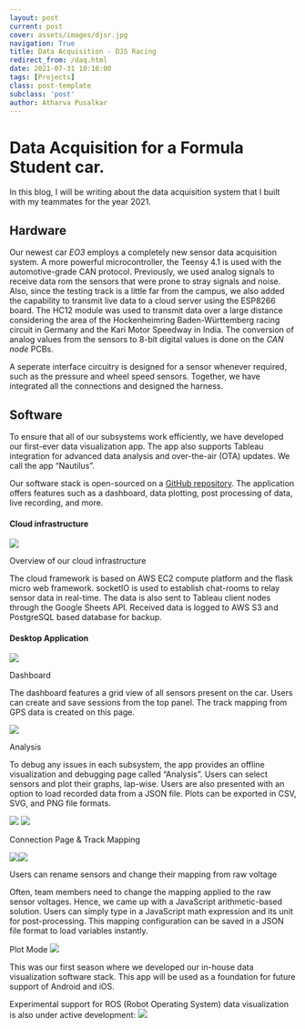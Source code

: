 ```yaml
---
layout: post
current: post
cover: assets/images/djsr.jpg
navigation: True
title: Data Acquisition - DJS Racing
redirect_from: /daq.html
date: 2021-07-31 10:18:00
tags: [Projects]
class: post-template
subclass: 'post'
author: Atharva Pusalkar
---
```


Data Acquisition for a Formula Student car.
======================================
In this blog, I will be writing about the data acquisition system that I built with my teammates for the year 2021.

## Hardware
Our newest car <i>EO3</i> employs a completely new sensor data acquisition system. A more powerful microcontroller, the Teensy 4.1 is used with the automotive-grade CAN protocol.
 Previously, we used analog signals to receive data rom the sensors that were prone to stray signals and noise. Also, since the testing track is a little far from the campus, we also added the capability to transmit live data to a cloud server using the ESP8266 board. The HC12 module was used to transmit data over a large distance considering the area of the Hockenheimring Baden-Württemberg racing circuit in Germany and the Kari Motor Speedway in India. The conversion of analog values from the sensors to 8-bit digital values is done on the <i>CAN node</i> PCBs.

A seperate interface circuitry is designed for a sensor whenever required, such as the pressure and wheel speed sensors. Together, we have integrated all the connections and designed the harness.

## Software
To ensure that all of our subsystems work efficiently, we have developed our first-ever data visualization app. The app also supports Tableau integration for advanced data analysis and over-the-air (OTA) updates. We call the app “Nautilus”.

Our software stack is open-sourced on a [GitHub repository](https://github.com/djsracing/Nautilus). The application offers features such as a dashboard, data plotting, post processing of data, live recording, and more.

#### Cloud infrastructure

![](assets/images/image10.png)

Overview of our cloud infrastructure

The cloud framework is based on AWS EC2 compute platform and the flask micro web framework. socketIO is used to establish chat-rooms to relay sensor data in real-time. The data is also sent to Tableau client nodes through the Google Sheets API. Received data is logged to AWS S3 and PostgreSQL based database for backup.

#### Desktop Application

![](assets/images/image6.png)

Dashboard

The dashboard features a grid view of all sensors present on the car. Users can create and save sessions from the top panel. The track mapping from GPS data is created on this page.

![](assets/images/image8.png)

Analysis

To debug any issues in each subsystem, the app provides an offline visualization and debugging page called “Analysis”. Users can select sensors and plot their graphs, lap-wise. Users are also presented with an option to load recorded data from a JSON file. Plots can be exported in CSV, SVG, and PNG file formats.

![](assets/images/image2.png) ![](assets/images/image7.png)

Connection Page & Track Mapping

![](assets/images/image9.png)![](assets/images/image4.png)

Users can rename sensors and change their mapping from raw voltage

Often, team members need to change the mapping applied to the raw sensor voltages. Hence, we came up with a JavaScript arithmetic-based solution. Users can simply type in a JavaScript math expression and its unit for post-processing. This mapping configuration can be saved in a JSON file format to load variables instantly.

Plot Mode
![](assets/images/image1.png)

This was our first season where we developed our in-house data visualization software stack. This app will be used as a foundation for future support of Android and iOS.


Experimental support for ROS (Robot Operating System) data visualization is also under active development:
![](assets/images/image3.jpg)
